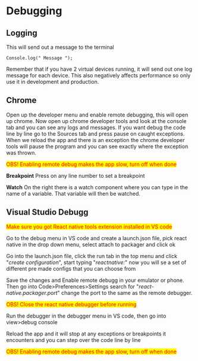 # Debugging



## Logging
This will send out a message to the terminal

	Console.log(" Message ");

Remember that if you have 2 virtual devices running, it will send out one log message for each device. This also negatively affects performance so only use it in development and production.


## Chrome
Open up the developer menu and enable remote debugging, this will open up chrome. Now open up chrome developer tools and look at the console tab and you can see any logs and messages. If you want debug the code line by line go to the Sources tab and press pause on caught exceptions. When we reload the app and there is an exception the chrome developer tools will pause the program and  you can see exactly where the exception was thrown.

<mark style="color: red"> OBS! Enabling remote debug makes the app slow, turn off when done</mark>

<b>Breakpoint</b>
Press on any line number to set a breakpoint

<b>Watch</b>
On the right there is a watch component where you can type in the name of a variable. That variable will then be watched. 

## Visual Studio Debugg

<mark style="color: red">Make sure you got React native tools extension installed in VS code</mark>

Go to the debug menu in VS code and create a launch.json file, pick react native in the drop down menu, select  attach to packager and click ok

Go into the launch.json file, click the run tab in the top menu and click 
"*create configuration*", start typing "*reactnative:*" now you will se a set of different pre made configs that you can choose from

Save the changes and Enable remote debugg in your emulator or phone. Then go into 
Code>Preferences>Settings search for "*react-native.packager.port*" change the port to the same as the remote debugger. 

<mark style="color: red">OBS! Close the react native debugger before running</mark>

Run the debugger in the  debugger menu in VS code, then go into
view>debug console

Reload the app and it will stop at any exceptions or breakpoints it encounters and you can step over the code line by line

<mark style="color: red"> OBS! Enabling remote debug makes the app slow, turn off when done</mark>


